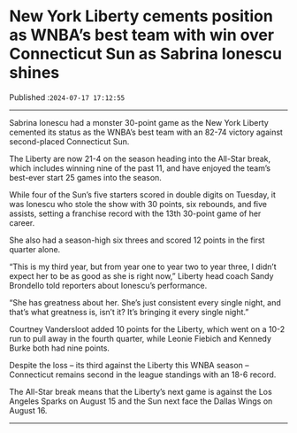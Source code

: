 # New York Liberty cements position as WNBA’s best team with win over Connecticut Sun as Sabrina Ionescu shines

Published :`2024-07-17 17:12:55`

---

Sabrina Ionescu had a monster 30-point game as the New York Liberty cemented its status as the WNBA’s best team with an 82-74 victory against second-placed Connecticut Sun.

The Liberty are now 21-4 on the season heading into the All-Star break, which includes winning nine of the past 11, and have enjoyed the team’s best-ever start 25 games into the season.

While four of the Sun’s five starters scored in double digits on Tuesday, it was Ionescu who stole the show with 30 points, six rebounds, and five assists, setting a franchise record with the 13th 30-point game of her career.

She also had a season-high six threes and scored 12 points in the first quarter alone.

“This is my third year, but from year one to year two to year three, I didn’t expect her to be as good as she is right now,” Liberty head coach Sandy Brondello told reporters about Ionescu’s performance.

“She has greatness about her. She’s just consistent every single night, and that’s what greatness is, isn’t it? It’s bringing it every single night.”

Courtney Vandersloot added 10 points for the Liberty, which went on a 10-2 run to pull away in the fourth quarter, while Leonie Fiebich and Kennedy Burke both had nine points.

Despite the loss – its third against the Liberty this WNBA season – Connecticut remains second in the league standings with an 18-6 record.

The All-Star break means that the Liberty’s next game is against the Los Angeles Sparks on August 15 and the Sun next face the Dallas Wings on August 16.

---

